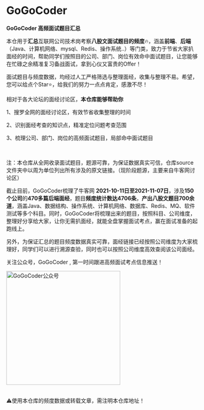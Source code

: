 # GoGoCoder

**GoGoCoder  高频面试题目汇总** 

本仓用于**汇总**互联网公司技术岗考察**八股文面试题目的频度**🔥，涵盖**前端**、**后端**（Java、计算机网络、mysql、Redis、操作系统..）等门类，致力于节省大家扒面经的时间，帮助同学们按照目的公司、部门、岗位有效命中面试题目，让您能够在忙碌之余精准复习备战面试，拿到心仪又富贵的Offer！

面试题目与频度数据，均经过人工严格筛选与整理面经，收集与整理不易。希望，您可以给点个Star⭐，给我们的努力一点点肯定，感激不尽！


相对于各大论坛的面经讨论区，**本仓库能够帮助你**

1、搜罗全网的面经讨论区，有效节省收集整理的时间

2、识别面经考查的知识点，精准定位问题考查范围

3、梳理公司、部门、岗位的高频面试题目，局部命中面试题目

<br/>

注：本仓库从全网收录面试题目，题源可靠，为保证数据真实可信，仓库source文件夹中以周为单位列出所有涉及的原文链接。（现阶段题源，主要来自牛客网讨论区）
<br/>

截止目前，GoGoCoder梳理了牛客网 **2021-10-11日至2021-11-07日**，涉及**150个公司**的**470多篇后端面经**，题目**频度统计数达4706条**，**产出八股文题目700余道**，涵盖Java、数据结构、操作系统、计算机网络、数据库、Redis、MQ、软件测试等多个科目。同时，GoGoCoder将梳理出来的题目，按照科目、公司维度，整理好分享给大家，让你无需扒面经，就能全盘掌握面试考点，赢在面试准备的起跑线上。

另外，为保证汇总的题目频度数据真实可靠，面经链接已经按照公司维度为大家梳理好，同学们可以进行溯源查验，同时也可以按照公司维度高效查阅该公司面经。



关注公众号，GoGoCoder , 第一时间跟进高频面试考点信息推送！

<div  align="left">    
<img src="https://user-images.githubusercontent.com/35292389/139861774-5d339bd5-8f7f-4ce8-b4c6-1ec6190dde1f.jpg" width = "300" height = "300" alt="GoGoCoder公众号" align=center />
</div>
<br/>

⚠️使用本仓库的频度数据或转载文章，需注明本仓库地址！
